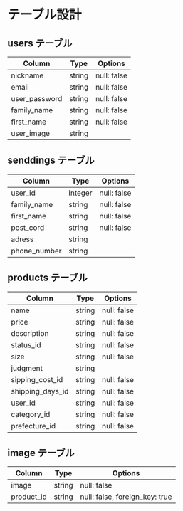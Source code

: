 # テーブル設計

## users テーブル

| Column        | Type   | Options     |
| ------------- | ------ | ----------- |
| nickname      | string | null: false |
| email         | string | null: false |
| user_password | string | null: false |
| family_name   | string | null: false |
| first_name    | string | null: false |
| user_image    | string |             |



## senddings テーブル

| Column       | Type    | Options     |
| ------------ | ------- | ----------- |
| user_id      | integer | null: false |
| family_name  | string  | null: false |
| first_name   | string  | null: false |
| post_cord    | string  | null: false |
| adress       | string  |             |
| phone_number | string  |             |

## products テーブル

| Column           | Type    | Options     |
| ---------------- | ------- | ----------- |
| name             | string  | null: false |
| price            | string  | null: false |
| description      | string  | null: false |
| status_id        | string  | null: false |
| size             | string  | null: false |
| judgment         | string  |             |
| sipping_cost_id  | string  | null: false |
| shipping_days_id | string  | null: false |
| user_id          | string  | null: false |
| category_id      | string  | null: false |
| prefecture_id    | string  | null: false |

## image テーブル

| Column     | Type       | Options                        |
| ---------- | ---------- | ------------------------------ |
| image      | string     | null: false                    |
| product_id | string     | null: false, foreign_key: true |

